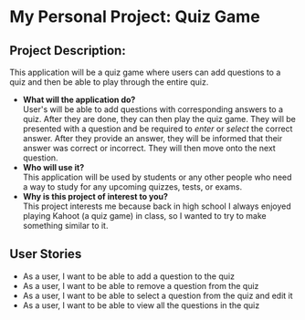 # My Personal Project: Quiz Game

## Project Description:

<p>This application will be a quiz game where users can add questions to a quiz and then be able to play through the
entire quiz.</p>

- **What will the application do?** <br>
  User's will be able to add questions with corresponding answers to a quiz. After they are done, they can then play the
  quiz game. They will be presented with a question and be required to *enter* or *select* the correct answer. 
  After they provide an answer, they will be informed that their answer was correct or incorrect. They will then move 
  onto the next question.
- **Who will use it?** <br>
  This application will be used by students or any other people who need a way to study for any upcoming quizzes, tests,
  or exams.
- **Why is this project of interest to you?** <br>
  This project interests me because back in high school I always enjoyed playing Kahoot (a quiz game) in class, so I 
  wanted to try to make something similar to it. 
  
## User Stories

- As a user, I want to be able to add a question to the quiz
- As a user, I want to be able to remove a question from the quiz
- As a user, I want to be able to select a question from the quiz and edit it
- As a user, I want to be able to view all the questions in the quiz